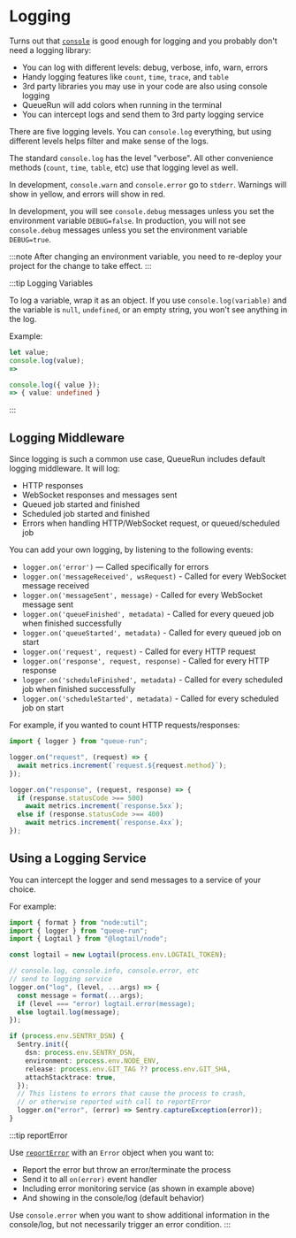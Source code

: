 # Logging

Turns out that [`console`](https://developer.mozilla.org/en-US/docs/Web/API/console) is good enough for logging and you probably don't need a logging library:

* You can log with different levels: debug, verbose, info, warn, errors
* Handy logging features like `count`, `time`, `trace`, and `table`
* 3rd party libraries you may use in your code are also using console logging
* QueueRun will add colors when running in the terminal
* You can intercept logs and send them to 3rd party logging service

There are five logging levels. You can `console.log` everything, but using different levels helps filter and make sense of the logs.

The standard `console.log` has the level "verbose". All other convenience methods (`count`, `time`, `table`, etc) use that logging level as well.

In development, `console.warn` and `console.error` go to `stderr`. Warnings will show in yellow, and errors will show in red.

In development, you will see `console.debug` messages unless you set the environment variable `DEBUG=false`.  In production, you will not see `console.debug` messages unless you set the environment variable `DEBUG=true`.

:::note
After changing an environment variable, you need to re-deploy your project for the change to take effect.
:::

:::tip Logging Variables

To log a variable, wrap it as an object. If you use `console.log(variable)` and the variable is `null`, `undefined`, or an empty string, you won't see anything in the log.

Example:

```ts
let value;
console.log(value);
=> 

console.log({ value });
=> { value: undefined }
```
:::


## Logging Middleware

Since logging is such a common use case, QueueRun includes default logging middleware. It will log:

* HTTP responses
* WebSocket responses and messages sent
* Queued job started and finished
* Scheduled job started and finished
* Errors when handling HTTP/WebSocket request, or queued/scheduled job

You can add your own logging, by listening to the following events:

- `logger.on('error')` — Called specifically for errors
- `logger.on('messageReceived', wsRequest)` - Called for every WebSocket message received
- `logger.on('messageSent', message)` - Called for every WebSocket message sent
- `logger.on('queueFinished', metadata)` - Called for every queued job when finished successfully
- `logger.on('queueStarted', metadata)` - Called for every queued job on start
- `logger.on('request', request)` - Called for every HTTP request
- `logger.on('response', request, response)` - Called for every HTTP response
- `logger.on('scheduleFinished', metadata)` - Called for every scheduled job when finished successfully
- `logger.on('scheduleStarted', metadata)` - Called for every scheduled job on start

For example, if you wanted to count HTTP requests/responses:

```ts title=index.ts
import { logger } from "queue-run";

logger.on("request", (request) => {
  await metrics.increment(`request.${request.method}`);
});

logger.on("response", (request, response) => {
  if (response.statusCode >== 500)
    await metrics.increment(`response.5xx`);
  else if (response.statusCode >== 400)
    await metrics.increment(`response.4xx`);
});
```


## Using a Logging Service

You can intercept the logger and send messages to a service of your choice.

For example:

```ts title=index.ts
import { format } from "node:util";
import { logger } from "queue-run";
import { Logtail } from "@logtail/node";

const logtail = new Logtail(process.env.LOGTAIL_TOKEN);

// console.log, console.info, console.error, etc
// send to logging service
logger.on("log", (level, ...args) => {
  const message = format(...args);
  if (level === "error) logtail.error(message);
  else logtail.log(message);
});

if (process.env.SENTRY_DSN) {
  Sentry.init({
    dsn: process.env.SENTRY_DSN,
    environment: process.env.NODE_ENV,
    release: process.env.GIT_TAG ?? process.env.GIT_SHA,
    attachStacktrace: true,
  });
  // This listens to errors that cause the process to crash,
  // or otherwise reported with call to reportError
  logger.on("error", (error) => Sentry.captureException(error));
}
```

:::tip reportError

Use [`reportError`](https://developer.mozilla.org/en-US/docs/Web/API/reportError) with an `Error` object when you want to:

- Report the error but throw an error/terminate the process
- Send it to all `on(error)` event handler
- Including error monitoring service (as shown in example above)
- And showing in the console/log (default behavior)

Use `console.error` when you want to show additional information in the console/log, but not necessarily trigger an error condition.
:::
